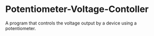 # Potentiometer-Voltage-Contoller
A program that controls the voltage output by a device using a potentiometer. 
